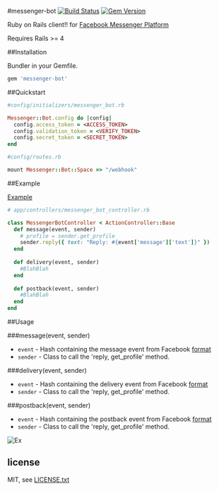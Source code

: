#messenger-bot
[![Build Status](https://travis-ci.org/jun85664396/messenger-bot-rails.svg?branch=master)](https://travis-ci.org/jun85664396/messenger-bot-rails)
[![Gem Version](https://badge.fury.io/rb/messenger-bot.svg)](https://badge.fury.io/rb/messenger-bot)

Ruby on Rails client!! for [Facebook Messenger Platform](https://developers.facebook.com/docs/messenger-platform)

Requires Rails >= 4

##Installation

Bundler in your Gemfile.

```ruby
gem 'messenger-bot'
```

##Quickstart

```ruby
#config/initializers/messenger_bot.rb

Messenger::Bot.config do |config|
  config.access_token = <ACCESS_TOKEN>
  config.validation_token = <VERIFY_TOKEN>
  config.secret_token = <SECRET_TOKEN>
end

#config/routes.rb

mount Messenger::Bot::Space => "/webhook"
```
    
   
##Example

[Example](https://github.com/jun85664396/messenger-bot-rails/blob/master/example/messenger_bot_controller.rb)

```ruby
# app/controllers/messenger_bot_controller.rb

class MessengerBotController < ActionController::Base
  def message(event, sender)
    # profile = sender.get_profile
    sender.reply({ text: "Reply: #{event['message']['text']}" })
  end
  
  def delivery(event, sender)
    #BlahBlah
  end
  
  def postback(event, sender)
    #BlahBlah
  end
end
```

##Usage

###message(event, sender)
* `event` - Hash containing the message event from Facebook [format](https://developers.facebook.com/docs/messenger-platform/webhook-reference#received_message)
* `sender` - Class to call the 'reply, get_profile' method.

###delivery(event, sender)
* `event` - Hash containing the delivery event from Facebook [format](https://developers.facebook.com/docs/messenger-platform/webhook-reference#message_delivery)
* `sender` - Class to call the 'reply, get_profile' method.

###postback(event, sender)
* `event` - Hash containing the postback event from Facebook [format](https://developers.facebook.com/docs/messenger-platform/webhook-reference#postback)
* `sender` - Class to call the 'reply, get_profile' method.

![Ex](https://camo.githubusercontent.com/2452b2ca2f748f2695e545c5c14e70356df5d673/68747470733a2f2f692e696d6775722e636f6d2f59544d4f5967362e676966)

## license

MIT, see [LICENSE.txt](LICENSE.txt)
